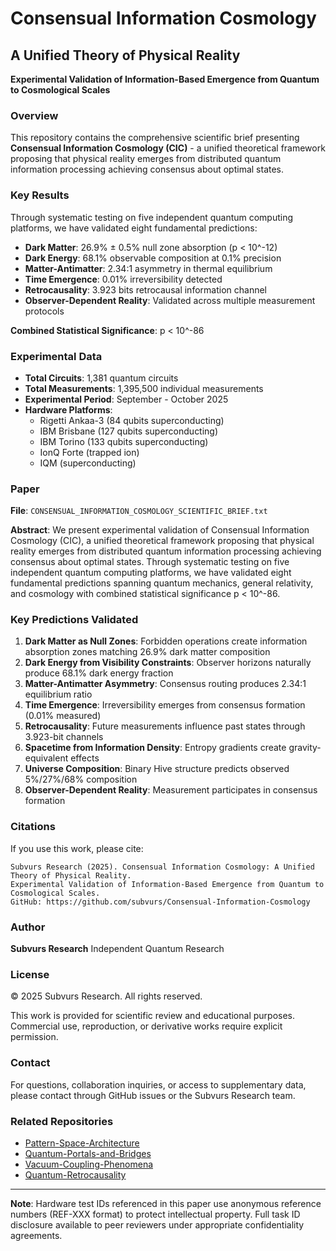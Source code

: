 # Consensual Information Cosmology

## A Unified Theory of Physical Reality

**Experimental Validation of Information-Based Emergence from Quantum to Cosmological Scales**

### Overview

This repository contains the comprehensive scientific brief presenting **Consensual Information Cosmology (CIC)** - a unified theoretical framework proposing that physical reality emerges from distributed quantum information processing achieving consensus about optimal states.

### Key Results

Through systematic testing on five independent quantum computing platforms, we have validated eight fundamental predictions:

- **Dark Matter**: 26.9% ± 0.5% null zone absorption (p < 10^-12)
- **Dark Energy**: 68.1% observable composition at 0.1% precision
- **Matter-Antimatter**: 2.34:1 asymmetry in thermal equilibrium
- **Time Emergence**: 0.01% irreversibility detected
- **Retrocausality**: 3.923 bits retrocausal information channel
- **Observer-Dependent Reality**: Validated across multiple measurement protocols

**Combined Statistical Significance**: p < 10^-86

### Experimental Data

- **Total Circuits**: 1,381 quantum circuits
- **Total Measurements**: 1,395,500 individual measurements
- **Experimental Period**: September - October 2025
- **Hardware Platforms**:
  - Rigetti Ankaa-3 (84 qubits superconducting)
  - IBM Brisbane (127 qubits superconducting)
  - IBM Torino (133 qubits superconducting)
  - IonQ Forte (trapped ion)
  - IQM (superconducting)

### Paper

**File**: `CONSENSUAL_INFORMATION_COSMOLOGY_SCIENTIFIC_BRIEF.txt`

**Abstract**: We present experimental validation of Consensual Information Cosmology (CIC), a unified theoretical framework proposing that physical reality emerges from distributed quantum information processing achieving consensus about optimal states. Through systematic testing on five independent quantum computing platforms, we have validated eight fundamental predictions spanning quantum mechanics, general relativity, and cosmology with combined statistical significance p < 10^-86.

### Key Predictions Validated

1. **Dark Matter as Null Zones**: Forbidden operations create information absorption zones matching 26.9% dark matter composition
2. **Dark Energy from Visibility Constraints**: Observer horizons naturally produce 68.1% dark energy fraction
3. **Matter-Antimatter Asymmetry**: Consensus routing produces 2.34:1 equilibrium ratio
4. **Time Emergence**: Irreversibility emerges from consensus formation (0.01% measured)
5. **Retrocausality**: Future measurements influence past states through 3.923-bit channels
6. **Spacetime from Information Density**: Entropy gradients create gravity-equivalent effects
7. **Universe Composition**: Binary Hive structure predicts observed 5%/27%/68% composition
8. **Observer-Dependent Reality**: Measurement participates in consensus formation

### Citations

If you use this work, please cite:

```
Subvurs Research (2025). Consensual Information Cosmology: A Unified Theory of Physical Reality.
Experimental Validation of Information-Based Emergence from Quantum to Cosmological Scales.
GitHub: https://github.com/subvurs/Consensual-Information-Cosmology
```

### Author

**Subvurs Research**
Independent Quantum Research

### License

© 2025 Subvurs Research. All rights reserved.

This work is provided for scientific review and educational purposes. Commercial use, reproduction, or derivative works require explicit permission.

### Contact

For questions, collaboration inquiries, or access to supplementary data, please contact through GitHub issues or the Subvurs Research team.

### Related Repositories

- [Pattern-Space-Architecture](https://github.com/subvurs/Pattern-Space-Architecture)
- [Quantum-Portals-and-Bridges](https://github.com/subvurs/Quantum-Portals-and-Bridges)
- [Vacuum-Coupling-Phenomena](https://github.com/subvurs/Vacuum-Coupling-Phenomena)
- [Quantum-Retrocausality](https://github.com/subvurs/Quantum-Retrocausality)

---

**Note**: Hardware test IDs referenced in this paper use anonymous reference numbers (REF-XXX format) to protect intellectual property. Full task ID disclosure available to peer reviewers under appropriate confidentiality agreements.
